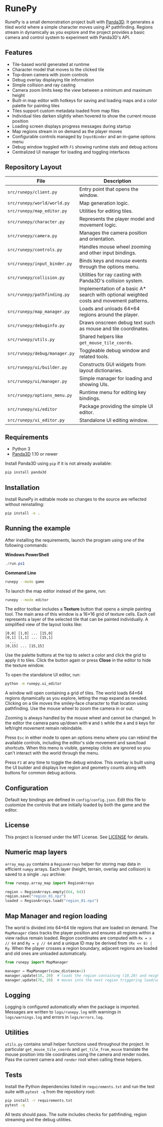 # RunePy

RunePy is a small demonstration project built with [Panda3D](https://www.panda3d.org/). It generates a tiled world where a simple character moves using A* pathfinding. Regions stream in dynamically as you explore and the project provides a basic camera and control system to experiment with Panda3D's API.

## Features

- Tile-based world generated at runtime
- Character model that moves to the clicked tile
- Top‑down camera with zoom controls
- Debug overlay displaying tile information
- Simple collision and ray casting
- Camera zoom limits keep the view between a minimum and maximum height
- Built-in map editor with hotkeys for saving and loading maps and a color palette for painting tiles
- Tiles support custom metadata loaded from map files
- Individual tiles darken slightly when hovered to show the current mouse position
- Loading screen displays progress messages during startup
- Map regions stream in on demand as the player moves
- Configurable controls managed by ``InputBinder`` and an in-game options menu
- Debug window toggled with ``F1`` showing runtime stats and debug actions
- Centralized UI manager for loading and toggling interfaces

## Repository Layout

| File | Description |
|------|-------------|
| `src/runepy/client.py` | Entry point that opens the window. |
| `src/runepy/world/world.py` | Map generation logic. |
| `src/runepy/map_editor.py` | Utilities for editing tiles. |
| `src/runepy/character.py` | Represents the player model and movement logic. |
| `src/runepy/camera.py` | Manages the camera position and orientation. |
| `src/runepy/controls.py` | Handles mouse wheel zooming and other input bindings. |
| `src/runepy/input_binder.py` | Binds keys and mouse events through the options menu. |
| `src/runepy/collision.py` | Utilities for ray casting with Panda3D's collision system. |
| `src/runepy/pathfinding.py` | Implementation of a basic A* search with optional weighted costs and movement patterns. |
| `src/runepy/map_manager.py` | Loads and unloads 64×64 regions around the player. |
| `src/runepy/debuginfo.py` | Draws onscreen debug text such as mouse and tile coordinates. |
| `src/runepy/utils.py` | Shared helpers like `get_mouse_tile_coords`. |
| `src/runepy/debug/manager.py` | Toggleable debug window and related tools. |
| `src/runepy/ui/builder.py` | Constructs GUI widgets from layout dictionaries. |
| `src/runepy/ui/manager.py` | Simple manager for loading and showing UIs. |
| `src/runepy/options_menu.py` | Runtime menu for editing key bindings. |
| `src/runepy/ui/editor` | Package providing the simple UI editor. |
| `src/runepy/ui_editor.py` | Standalone UI editing window. |

## Requirements

- Python 3
- [Panda3D](https://www.panda3d.org/) 1.10 or newer

Install Panda3D using `pip` if it is not already available:

```bash
pip install panda3d
```

## Installation

Install RunePy in editable mode so changes to the source are reflected without
reinstalling:

```bash
pip install -e .
```

## Running the example

After installing the requirements, launch the program using one of the following commands:

**Windows PowerShell**
```powershell
./run.ps1
```

**Command Line**
```bash
runepy --mode game
```

To launch the map editor instead of the game, run:

```bash
runepy --mode editor
```

The editor toolbar includes a **Texture** button that opens a simple painting tool.
The main area of this window is a 16×16 grid of texture cells. Each cell represents a
layer of the selected tile that can be painted individually. A simplified view of the
layout looks like:

```
[0,0] [1,0] ... [15,0]
[0,1] [1,1] ... [15,1]
  ...
[0,15] ... [15,15]
```

Use the palette buttons at the top to select a color and click the grid to apply it to tiles.
Click the button again or press **Close** in the editor to hide the texture window.

To open the standalone UI editor, run:

```bash
python -m runepy.ui_editor
```

A window will open containing a grid of tiles. The world loads 64×64 regions dynamically as you explore, letting the map expand as needed. Clicking on a tile moves the smiley‑face character to that location using pathfinding. Use the mouse wheel to zoom the camera in or out.

Zooming is always handled by the mouse wheel and cannot be changed. In the editor the camera pans up/down with ``W`` and ``S`` while the ``A`` and ``D`` keys for left/right movement remain rebindable.

Press ``Esc`` in either mode to open an options menu where you can rebind the available controls, including the editor's side movement and save/load shortcuts. When this menu is visible, gameplay clicks are ignored so you can't interact with the world through the menu.

Press ``F1`` at any time to toggle the debug window. This overlay is built using
the UI builder and displays live region and geometry counts along with buttons
for common debug actions.

## Configuration

Default key bindings are defined in ``config/config.json``. Edit this file to customize the controls that are initially loaded by both the game and the editor.

## License

This project is licensed under the MIT License. See [LICENSE](LICENSE) for details.

## Numeric map layers

`array_map.py` contains a `RegionArrays` helper for storing map data in
efficient `numpy` arrays. Each layer (height, terrain, overlay and collision)
is saved to a single `.npz` archive:

```python
from runepy.array_map import RegionArrays

region = RegionArrays.empty((64, 64))
region.save("region_01.npz")
loaded = RegionArrays.load("region_01.npz")
```

## Map Manager and region loading

The world is divided into 64×64 tile regions that are loaded on demand. The
``MapManager`` class tracks the player position and ensures all regions within a
view radius remain loaded. Region coordinates are computed with ``Rx = x //
64`` and ``Ry = y // 64`` and a unique ID may be derived from ``(Rx << 8) | Ry``.
When the player crosses a region boundary, adjacent regions are loaded and old
ones are unloaded automatically.

```python
from runepy import MapManager

manager = MapManager(view_distance=1)
manager.update(10, 20)  # loads the region containing (10,20) and neighbors
manager.update(70, 20)  # moves into the next region triggering load/unload
```



## Logging

Logging is configured automatically when the package is imported.
Messages are written to `logs/runepy.log` with warnings in `logs/warnings.log` and errors in `logs/errors.log`.

## Utilities

`utils.py` contains small helper functions used throughout the project. In particular
`get_mouse_tile_coords` and `get_tile_from_mouse` translate the mouse position into
tile coordinates using the camera and render nodes. Pass the current camera and
`render` root when calling these helpers.

## Tests

Install the Python dependencies listed in `requirements.txt` and run the
test suite with `pytest -q` from the repository root:

```bash
pip install -r requirements.txt
pytest -q
```

All tests should pass. The suite includes checks for pathfinding, region
streaming and the debug utilities.
